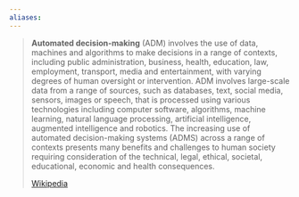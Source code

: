 ```yaml
---
aliases:
---
```

> **Automated decision-making** (ADM) involves the use of data, machines and algorithms to make decisions in a range of contexts, including public administration, business, health, education, law, employment, transport, media and entertainment, with varying degrees of human oversight or intervention. ADM involves large-scale data from a range of sources, such as databases, text, social media, sensors, images or speech, that is processed using various technologies including computer software, algorithms, machine learning, natural language processing, artificial intelligence, augmented intelligence and robotics. The increasing use of automated decision-making systems (ADMS) across a range of contexts presents many benefits and challenges to human society requiring consideration of the technical, legal, ethical, societal, educational, economic and health consequences.
>
> [Wikipedia](https://en.wikipedia.org/wiki/Automated%20decision-making)